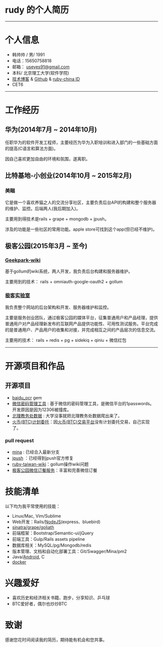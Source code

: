 # rudy 的个人简历
---
# 个人信息

 - 韩帅帅 / 男/ 1991 
 - 电话：15650758818 
 - 邮箱： useyes91@gmail.com
 - 本科/ 北京理工大学(软件学院)
 - [技术博客](http://freeza91.github.io/)  &  [Github](https://github.com/freeza91) & [ruby-china ID](https://ruby-china.org/rudy)
 - CET6
 
---

# 工作经历

## 华为(2014年7月 ~ 2014年10月)
任职华为的软件开发工程师，主要经历为华为入职培训和进入部门的一些基础方面的提高(C语言和算法方面)。

因自己喜欢更加自由的环境和氛围，遂离职。
 
## 比特基地-小创业(2014年10月 ~ 2015年2月)

### 美瞄
它是做一个喜欢养猫之人的交流分享社区，主要负责后台API的构建和整个服务器的维护、监控。后端两人(我后期加入)。

主要用到得技术是rails + grape + mongodb + jpush。

涉及的功能是一些社区的常用功能。apple store可找到这个app(但已经不维护)。

## 极客公园(2015年3月 ~ 至今)

### [Geekpark-wiki](https://github.com/GeekPark/Geek_Wiki)
基于gollum的wiki系统，两人开发，我负责后台构建和服务器维护。

主要用到的技术： rails + omniauth-google-oauth2 + gollum 

### [极客实验室](http://geeklab.cc/)

我负责整个网站的后台架构和开发、服务器维护和监控。

主要是服务创业团队，通过极客公园的媒体平台，征集普通用户和产品经理，提供普通用户对产品经理新发布的互联网产品提供功能性、可用性测试服务。平台完成的是普通用户、产品用户的收集和对接，并完成相互之间的产品层次的信息交流。

主要用的技术： rails + redis + pg + sidekiq + qiniu + 微信红包

---

# 开源项目和作品

## 开源项目

 - [baidu_ocr](https://github.com/Freeza91/baidu_ocr) gem
 - [微信密码管理工具](https://github.com/Freeza91/secret-wechat) : 基于微信的密码管理工具，是微信平台的1passwords。开发原因是因为12306被撞库。
 - [北理教务处数据](https://github.com/Freeza91/bit-jwc-v1) : 大学没事就把北理教务处数据爬出来了。
 - [火币(BTC)计划委托](https://github.com/Freeza91/btc-auto-trade)：因[火币(BTC)交易平台](https://www.huobi.com/)没有计划委托交易，自己实现了。

 
### pull request

- [mina](https://github.com/mina-deploy/mina/pull/349) : 已经合入最新分支
- [jpush](https://github.com/jpush/jpush-api-ruby-client/pull/6) ：已经得到jpush官方修复
- [ruby-taiwan-wiki](https://github.com/rubytaiwan/ruby-taiwan/pull/111)：gollum操作wiki问题
- [极客公园微信订餐服务](https://github.com/dofy/parker)：丰富和完善微信订餐

# 技能清单

以下均为我平常使用的技能：

- Linux/Mac, Vim/Sublime
- Web开发：Rails/[NodeJS](https://github.com/Freeza91/wechat-shake-game)(express、bluebird)
- [sinatra/grape/goliath](https://github.com/Freeza91/ruby-api-examples)
- 前端框架：Bootstrap/Semantic-ui/jQuery
- 前端工具：Gulp/Rails assets pipeline
- 数据库相关：MySQL/pg/Mongodb/redis
- 版本管理、文档和自动化部署工具：Git/Swagger/Mina/pm2
- Java/[Android](https://github.com/Freeza91/miao), C
- [docker](https://github.com/Freeza91/rabbitmq-demo)

# 兴趣爱好

- 喜欢历史和经济相关书籍、跑步，分享知识、乒乓球
- BTC爱好者，偶尔也炒炒BTC


# 致谢

感谢您花时间阅读我的简历，期待能有机会和您共事。

